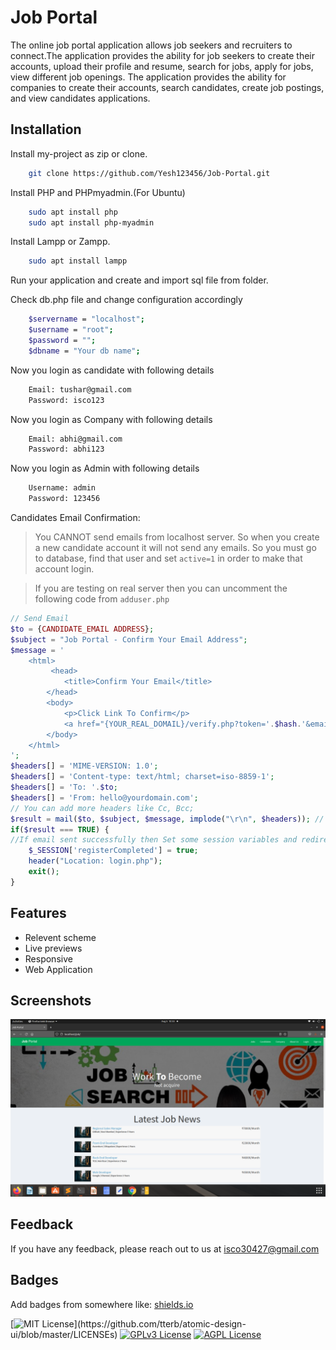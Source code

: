 
# Job Portal

The online job portal application allows job seekers and recruiters to connect.The application provides the ability for job seekers to create their accounts, upload their profile and resume, search for jobs, apply for jobs, view different job openings. The application provides the ability for companies to create their accounts, search candidates, create job postings, and view candidates applications.
## Installation

Install my-project as zip or clone.

```bash
    git clone https://github.com/Yesh123456/Job-Portal.git
```
Install PHP and PHPmyadmin.(For Ubuntu)

```bash
    sudo apt install php
    sudo apt install php-myadmin
```
Install Lampp or Zampp.
```bash
    sudo apt install lampp
```
Run your application and create and import sql file from folder.

Check db.php file and change configuration accordingly
```bash
    $servername = "localhost";
    $username = "root";
    $password = "";
    $dbname = "Your db name";
```
Now you login as candidate with following details
```bash
    Email: tushar@gmail.com	
    Password: isco123
```
Now you login as Company with following details

```bash
    Email: abhi@gmail.com
    Password: abhi123
```
Now you login as Admin with following details
```bash
    Username: admin
    Password: 123456
```
Candidates Email Confirmation:
>You CANNOT send emails from localhost server. So when you create a new candidate account it will not send any emails. So you must go to database, find that user and set ```active=1``` in order to make that account login. 

>If you are testing on real server then you can uncomment the following code from ```adduser.php```

```php
// Send Email
$to = {CANDIDATE_EMAIL ADDRESS};
$subject = "Job Portal - Confirm Your Email Address";
$message = '
    <html>
    	 <head>
		    <title>Confirm Your Email</title>
		</head>
		<body>
		    <p>Click Link To Confirm</p>
		    <a href="{YOUR_REAL_DOMAIL}/verify.php?token='.$hash.'&email='.$email.'">Verify Email</a>
		</body>
	</html>
';
$headers[] = 'MIME-VERSION: 1.0';
$headers[] = 'Content-type: text/html; charset=iso-8859-1';
$headers[] = 'To: '.$to;
$headers[] = 'From: hello@yourdomain.com';
// You can add more headers like Cc, Bcc;
$result = mail($to, $subject, $message, implode("\r\n", $headers)); // \r\n will return new line. 
if($result === TRUE) {
//If email sent successfully then Set some session variables and redirect to login page
	$_SESSION['registerCompleted'] = true;
	header("Location: login.php");
	exit();
}
```

## Features

- Relevent scheme
- Live previews
- Responsive
- Web Application

  
## Screenshots

![App Screenshot](screenshot1.png)

## Feedback

If you have any feedback, please reach out to us at isco30427@gmail.com

  
## Badges

Add badges from somewhere like: [shields.io](https://shields.io/)

[![MIT License](https://img.shields.io/apm/l/atomic-design-ui.svg?)](https://github.com/tterb/atomic-design-ui/blob/master/LICENSEs)
[![GPLv3 License](https://img.shields.io/badge/License-GPL%20v3-yellow.svg)](https://opensource.org/licenses/)
[![AGPL License](https://img.shields.io/badge/license-AGPL-blue.svg)](http://www.gnu.org/licenses/agpl-3.0)

  
